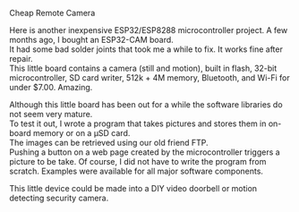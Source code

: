 Cheap Remote Camera

Here is another inexpensive ESP32/ESP8288 microcontroller project.  A few months ago, I bought an ESP32-CAM board.  
It had some bad solder joints that took me a while to fix.  It works fine after repair.  
This little board contains a camera (still and motion), built in flash, 32-bit microcontroller, SD card writer, 
512k + 4M memory, Bluetooth, and Wi-Fi for under $7.00. Amazing.

Although this little board has been out for a while the software libraries do not seem very mature.  
To test it out, I wrote a program that takes pictures and stores them in on-board memory or on a µSD card.  
The images can be retrieved using our old friend FTP.  
Pushing a button on a web page created by the microcontroller triggers a picture to be take. 
Of course, I did not have to write the program from scratch.  Examples were available for all major software components. 

This little device could be made into a DIY video doorbell or motion detecting security camera.


